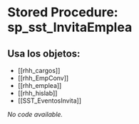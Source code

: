 # Stored Procedure: sp_sst_InvitaEmplea

## Usa los objetos:
- [[rhh_cargos]]
- [[rhh_EmpConv]]
- [[rhh_emplea]]
- [[rhh_hislab]]
- [[SST_EventosInvita]]

*No code available.*

